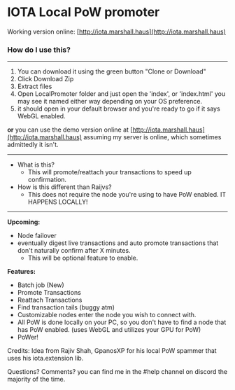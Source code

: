 # IOTA Local PoW promoter

Working version online: [http://iota.marshall.haus](http://iota.marshall.haus)

### How do I use this?

----
1) You can download it using the green button "Clone or Download"
2) Click Download Zip
3) Extract files
4) Open LocalPromoter folder and just open the 'index', or 'index.html' you may see it named either way depending on your OS preference.
5) it should open in your default browser and you're ready to go if it says WebGL enabled.

**or** you can use the demo version online at [http://iota.marshall.haus](http://iota.marshall.haus) assuming my server is online, which sometimes admittedly it isn't.

----

* What is this?
	* This will promote/reattach your transactions to speed up confirmation.
* How is this different than Raijvs?
	* This does not require the node you're using to have PoW enabled. IT HAPPENS LOCALLY!

----

**Upcoming:**
* Node failover
* eventually digest live transactions and auto promote transactions that don't naturally confirm after X minutes.
	* This will be optional feature to enable.

**Features:**
* Batch job (New)
* Promote Transactions
* Reattach Transactions
* Find transaction tails (buggy atm)
* Customizable nodes enter the node you wish to connect with.
* All PoW is done locally on your PC, so you don't have to find a node that has PoW enabled. (uses WebGL and utilizes your GPU for PoW)
* PoWer!


Credits: Idea from Rajiv Shah, GpanosXP for his local PoW spammer that uses his iota.extension lib.

Questions? Comments? you can find me in the #help channel on discord the majority of the time.

